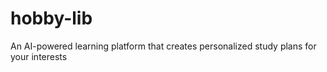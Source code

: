 # hobby-lib
An AI-powered learning platform that creates personalized study plans for your interests
